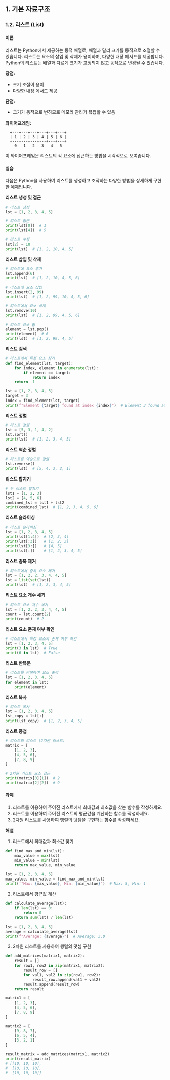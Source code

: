 ## 1. 기본 자료구조

### 1.2. 리스트 (List)

#### 이론

리스트는 Python에서 제공하는 동적 배열로, 배열과 달리 크기를 동적으로 조절할 수 있습니다. 리스트는 요소의 삽입 및 삭제가 용이하며, 다양한 내장 메서드를 제공합니다. Python의 리스트는 배열과 다르게 크기가 고정되지 않고 동적으로 변경될 수 있습니다.

**장점:**
- 크기 조절이 용이
- 다양한 내장 메서드 제공

**단점:**
- 크기가 동적으로 변하므로 메모리 관리가 복잡할 수 있음

**와이어프레임:**

```
  +---+---+---+---+---+---+
  | 1 | 2 | 3 | 4 | 5 | 6 |
  +---+---+---+---+---+---+
    0   1   2   3   4   5
```

이 와이어프레임은 리스트의 각 요소에 접근하는 방법을 시각적으로 보여줍니다.

#### 실습

다음은 Python을 사용하여 리스트를 생성하고 조작하는 다양한 방법을 상세하게 구현한 예제입니다.

**리스트 생성 및 접근**

```python
# 리스트 생성
lst = [1, 2, 3, 4, 5]

# 리스트 접근
print(lst[0])  # 1
print(lst[4])  # 5

# 리스트 수정
lst[2] = 10
print(lst)  # [1, 2, 10, 4, 5]
```

**리스트 삽입 및 삭제**

```python
# 리스트에 요소 추가
lst.append(6)
print(lst)  # [1, 2, 10, 4, 5, 6]

# 리스트에 요소 삽입
lst.insert(2, 99)
print(lst)  # [1, 2, 99, 10, 4, 5, 6]

# 리스트에서 요소 삭제
lst.remove(10)
print(lst)  # [1, 2, 99, 4, 5, 6]

# 리스트 요소 팝
element = lst.pop()
print(element)  # 6
print(lst)  # [1, 2, 99, 4, 5]
```

**리스트 검색**

```python
# 리스트에서 특정 요소 찾기
def find_element(lst, target):
    for index, element in enumerate(lst):
        if element == target:
            return index
    return -1

lst = [1, 2, 3, 4, 5]
target = 3
index = find_element(lst, target)
print(f"Element {target} found at index {index}")  # Element 3 found at index 2
```

**리스트 정렬**

```python
# 리스트 정렬
lst = [5, 3, 1, 4, 2]
lst.sort()
print(lst)  # [1, 2, 3, 4, 5]
```

**리스트 역순 정렬**

```python
# 리스트를 역순으로 정렬
lst.reverse()
print(lst)  # [5, 4, 3, 2, 1]
```

**리스트 합치기**

```python
# 두 리스트 합치기
lst1 = [1, 2, 3]
lst2 = [4, 5, 6]
combined_lst = lst1 + lst2
print(combined_lst)  # [1, 2, 3, 4, 5, 6]
```

**리스트 슬라이싱**

```python
# 리스트 슬라이싱
lst = [1, 2, 3, 4, 5]
print(lst[1:4])  # [2, 3, 4]
print(lst[:3])   # [1, 2, 3]
print(lst[3:])   # [4, 5]
print(lst[:])    # [1, 2, 3, 4, 5]
```

**리스트 중복 제거**

```python
# 리스트에서 중복 요소 제거
lst = [1, 2, 2, 3, 4, 4, 5]
lst = list(set(lst))
print(lst)  # [1, 2, 3, 4, 5]
```

**리스트 요소 개수 세기**

```python
# 리스트 요소 개수 세기
lst = [1, 2, 2, 3, 4, 4, 5]
count = lst.count(2)
print(count)  # 2
```

**리스트 요소 존재 여부 확인**

```python
# 리스트에서 특정 요소의 존재 여부 확인
lst = [1, 2, 3, 4, 5]
print(3 in lst)  # True
print(6 in lst)  # False
```

**리스트 반복문**

```python
# 리스트를 반복하여 요소 출력
lst = [1, 2, 3, 4, 5]
for element in lst:
    print(element)
```

**리스트 복사**

```python
# 리스트 복사
lst = [1, 2, 3, 4, 5]
lst_copy = lst[:]
print(lst_copy)  # [1, 2, 3, 4, 5]
```

**리스트 중첩**

```python
# 리스트의 리스트 (2차원 리스트)
matrix = [
    [1, 2, 3],
    [4, 5, 6],
    [7, 8, 9]
]

# 2차원 리스트 요소 접근
print(matrix[0][1])  # 2
print(matrix[2][2])  # 9
```

#### 과제

1. 리스트를 이용하여 주어진 리스트에서 최대값과 최소값을 찾는 함수를 작성하세요.
2. 리스트를 이용하여 주어진 리스트의 평균값을 계산하는 함수를 작성하세요.
3. 2차원 리스트를 사용하여 행렬의 덧셈을 구현하는 함수를 작성하세요.

**해설**

1. 리스트에서 최대값과 최소값 찾기

```python
def find_max_and_min(lst):
    max_value = max(lst)
    min_value = min(lst)
    return max_value, min_value

lst = [1, 2, 3, 4, 5]
max_value, min_value = find_max_and_min(lst)
print(f"Max: {max_value}, Min: {min_value}")  # Max: 5, Min: 1
```

2. 리스트에서 평균값 계산

```python
def calculate_average(lst):
    if len(lst) == 0:
        return 0
    return sum(lst) / len(lst)

lst = [1, 2, 3, 4, 5]
average = calculate_average(lst)
print(f"Average: {average}")  # Average: 3.0
```

3. 2차원 리스트를 사용하여 행렬의 덧셈 구현

```python
def add_matrices(matrix1, matrix2):
    result = []
    for row1, row2 in zip(matrix1, matrix2):
        result_row = []
        for val1, val2 in zip(row1, row2):
            result_row.append(val1 + val2)
        result.append(result_row)
    return result

matrix1 = [
    [1, 2, 3],
    [4, 5, 6],
    [7, 8, 9]
]

matrix2 = [
    [9, 8, 7],
    [6, 5, 4],
    [3, 2, 1]
]

result_matrix = add_matrices(matrix1, matrix2)
print(result_matrix)
# [[10, 10, 10],
#  [10, 10, 10],
#  [10, 10, 10]]
```
